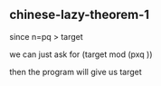 ## chinese-lazy-theorem-1

since n=pq > target

we can just ask for (target mod (pxq
))

then the program will give us target
